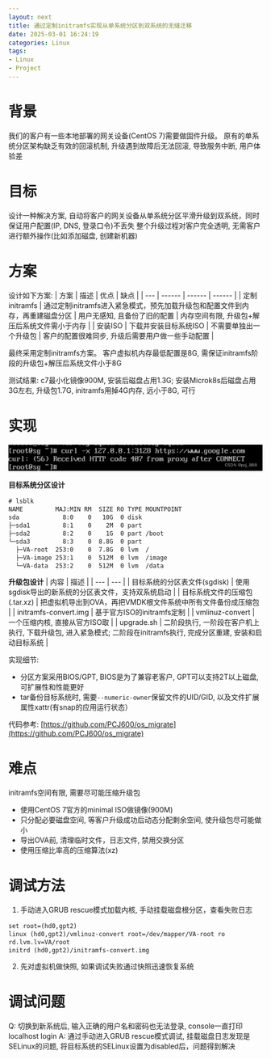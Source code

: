 ```yaml
---
layout: next
title: 通过定制initramfs实现从单系统分区到双系统的无缝迁移
date: 2025-03-01 16:24:19
categories: Linux
tags:
- Linux
- Project
---
```


# 背景
我们的客户有一些本地部署的网关设备(CentOS 7)需要做固件升级。 原有的单系统分区架构缺乏有效的回滚机制, 升级遇到故障后无法回滚, 导致服务中断, 用户体验差

# 目标
设计一种解决方案, 自动将客户的网关设备从单系统分区平滑升级到双系统，同时保证用户配置(IP, DNS, 登录口令)不丢失
整个升级过程对客户完全透明, 无需客户进行额外操作(比如添加磁盘, 创建新机器)

# 方案
设计如下方案:
| 方案 | 描述 | 优点 | 缺点 |
| --- | ------ | ------ | ------ |
| 定制initramfs	| 通过定制initramfs进入紧急模式，预先加载升级包和配置文件到内存，再重建磁盘分区 | 用户无感知, 且备份了旧的配置 | 内存空间有限, 升级包+解压后系统文件需小于内存 |
| 安装ISO | 下载并安装目标系统ISO | 不需要单独出一个升级包 | 客户的配置很难同步, 升级后需要用户做一些手动配置 | 

<!-- more -->

最终采用定制initramfs方案。 客户虚拟机内存最低配置是8G, 需保证initramfs阶段的升级包+解压后系统文件小于8G

测试结果: c7最小化镜像900M, 安装后磁盘占用1.3G; 安装Microk8s后磁盘占用3G左右, 升级包1.7G, initramfs用掉4G内存, 远小于8G, 可行


# 实现

![](image1.png)

**目标系统分区设计**
```
# lsblk
NAME         MAJ:MIN RM  SIZE RO TYPE MOUNTPOINT
sda            8:0    0   10G  0 disk
├─sda1         8:1    0    2M  0 part
├─sda2         8:2    0    1G  0 part /boot
└─sda3         8:3    0  8.8G  0 part
  ├─VA-root  253:0    0  7.8G  0 lvm  /
  ├─VA-image 253:1    0  512M  0 lvm  /image
  └─VA-data  253:2    0  512M  0 lvm  /data
```

**升级包设计**
| 内容 | 描述 |
| --- | --- |
| 目标系统的分区表文件(sgdisk) | 使用sgdisk导出的新系统的分区表文件，支持双系统启动 |
| 目标系统文件的压缩包(.tar.xz) | 把虚拟机导出到OVA，再把VMDK根文件系统中所有文件备份成压缩包 |
| initramfs-convert.img | 基于官方ISO的initramfs定制 |
| vmlinuz-convert | 一个压缩内核, 直接从官方ISO取 |
| upgrade.sh | 二阶段执行, 一阶段在客户机上执行, 下载升级包, 进入紧急模式; 二阶段在initramfs执行, 完成分区重建, 安装和启动目标系统 | 

实现细节:
* 分区方案采用BIOS/GPT, BIOS是为了兼容老客户, GPT可以支持2T以上磁盘, 可扩展性和性能更好
* tar备份目标系统时, 需要`--numeric-owner`保留文件的UID/GID, 以及文件扩展属性xattr(有snap的应用运行状态）

代码参考: [https://github.com/PCJ600/os_migrate](https://github.com/PCJ600/os_migrate)

# 难点
initramfs空间有限, 需要尽可能压缩升级包
* 使用CentOS 7官方的minimal ISO做镜像(900M)
* 只分配必要磁盘空间, 等客户升级成功后动态分配剩余空间, 使升级包尽可能做小
* 导出OVA前, 清理临时文件，日志文件, 禁用交换分区
* 使用压缩比率高的压缩算法(xz)


# 调试方法
1. 手动进入GRUB rescue模式加载内核, 手动挂载磁盘根分区，查看失败日志
```
set root=(hd0,gpt2)
linux (hd0,gpt2)/vmlinuz-convert root=/dev/mapper/VA-root ro rd.lvm.lv=VA/root
initrd (hd0,gpt2)/initramfs-convert.img
```
2. 先对虚拟机做快照, 如果调试失败通过快照迅速恢复系统

# 调试问题
Q: 切换到新系统后, 输入正确的用户名和密码也无法登录, console一直打印localhost login
A: 通过手动进入GRUB rescue模式调试, 挂载磁盘日志发现是SELinux的问题, 将目标系统的SELinux设置为disabled后，问题得到解决
